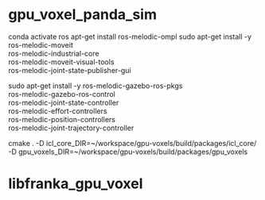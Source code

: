 # gpu_voxel_panda_sim
conda activate ros
apt-get install ros-melodic-ompl
sudo apt-get install -y ros-melodic-moveit \
                       ros-melodic-industrial-core \
                       ros-melodic-moveit-visual-tools \
                       ros-melodic-joint-state-publisher-gui

sudo apt-get install -y ros-melodic-gazebo-ros-pkgs \
                       ros-melodic-gazebo-ros-control \
                       ros-melodic-joint-state-controller \
                       ros-melodic-effort-controllers \
                       ros-melodic-position-controllers \
                       ros-melodic-joint-trajectory-controller
                       
cmake . -D icl_core_DIR=~/workspace/gpu-voxels/build/packages/icl_core/ -D gpu_voxels_DIR=~/workspace/gpu-voxels/build/packages/gpu_voxels
# libfranka_gpu_voxel
